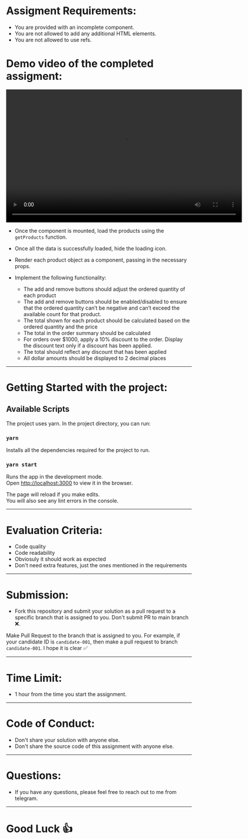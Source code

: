 # Assigment Requirements:

- You are provided with an incomplete <Checkout /> component.
- You are not allowed to add any additional HTML elements.
- You are not allowed to use refs.

# Demo video of the completed assigment:

<video controls width="640" height="360">
  <source src="/frontend-assignment.mp4" type="video/mp4">
  Your browser does not support the video tag.
</video>

- Once the <Checkout /> component is mounted, load the products using the `getProducts` function.

- Once all the data is successfully loaded, hide the loading icon.
- Render each product object as a <Product/> component, passing in the necessary props.
- Implement the following functionality:
  - The add and remove buttons should adjust the ordered quantity of each product
  - The add and remove buttons should be enabled/disabled to ensure that the ordered quantity can’t be negative and can’t exceed the available count for that product.
  - The total shown for each product should be calculated based on the ordered quantity and the price
  - The total in the order summary should be calculated
  - For orders over $1000, apply a 10% discount to the order. Display the discount text only if a discount has been applied.
  - The total should reflect any discount that has been applied
  - All dollar amounts should be displayed to 2 decimal places

---

# Getting Started with the project:

## Available Scripts

The project uses yarn. In the project directory, you can run:

### `yarn`

Installs all the dependencies required for the project to run.

### `yarn start`

Runs the app in the development mode.\
Open [http://localhost:3000](http://localhost:3000) to view it in the browser.

The page will reload if you make edits.\
You will also see any lint errors in the console.

---

# Evaluation Criteria:

- Code quality
- Code readability
- Obviosuly it should work as expected
- Don't need extra features, just the ones mentioned in the requirements

---

# Submission:

- Fork this repository and submit your solution as a pull request to a specific branch that is assigned to you. Don't submit PR to main branch ❌.

Make Pull Request to the branch that is assigned to you.
For example, if your candidate ID is `candidate-001`, then make a pull request to branch `candidate-001`. I hope it is clear ✅

---

# Time Limit:

- 1 hour from the time you start the assignment.

---

# Code of Conduct:

- Don't share your solution with anyone else.
- Don't share the source code of this assignment with anyone else.

---

# Questions:

- If you have any questions, please feel free to reach out to me from telegram.

---

# Good Luck 👍
